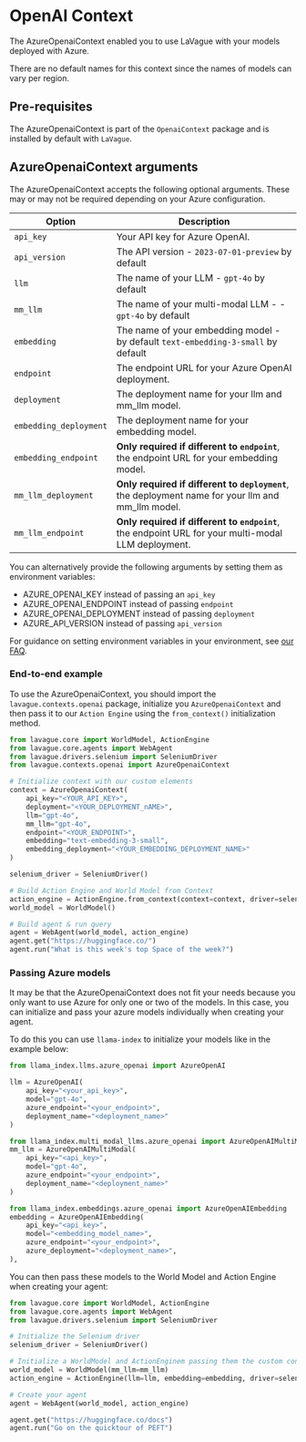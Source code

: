 # OpenAI Context

The AzureOpenaiContext enabled you to use LaVague with your models deployed with Azure.

There are no default names for this context since the names of models can vary per region.

## Pre-requisites

The AzureOpenaiContext is part of the `OpenaiContext` package and is installed by default with `LaVague`.

## AzureOpenaiContext arguments

The AzureOpenaiContext accepts the following optional arguments. These may or may not be required depending on your Azure configuration.

| Option                 | Description                                          |
|------------------------|------------------------------------------------------|
| `api_key`              | Your API key for Azure OpenAI. |
| `api_version`          | The API version - `2023-07-01-preview` by default |
| `llm`                  | The name of your LLM - `gpt-4o` by default |
| `mm_llm`               | The name of your multi-modal LLM - - `gpt-4o` by default |
| `embedding`            | The name of your embedding model - by default `text-embedding-3-small` by default |
| `endpoint`             | The endpoint URL for your Azure OpenAI deployment. |
| `deployment`           | The deployment name for your llm and mm_llm model. |
| `embedding_deployment` | The deployment name for your embedding model. |
| `embedding_endpoint`   | **Only required if different to `endpoint`**, the endpoint URL for your embedding model. |
| `mm_llm_deployment`    | **Only required if different to `deployment`**, the deployment name for your llm and mm_llm model. |
| `mm_llm_endpoint`      | **Only required if different to `endpoint`**, the endpoint URL for your multi-modal LLM deployment. |

You can alternatively provide the following arguments by setting them as environment variables:

- AZURE_OPENAI_KEY instead of passing an `api_key`
- AZURE_OPENAI_ENDPOINT instead of passing `endpoint`
- AZURE_OPENAI_DEPLOYMENT instead of passing `deployment`
- AZURE_API_VERSION instead of passing `api_version`

For guidance on setting environment variables in your environment, see [our FAQ](../get-started/FAQs.md#how-can-i-set-environment-variables).

### End-to-end example

To use the AzureOpenaiContext, you should import the `lavague.contexts.openai` package, initialize you `AzureOpenaiContext` and then pass it to our `Action Engine` using the `from_context()` initialization method.

```python
from lavague.core import WorldModel, ActionEngine
from lavague.core.agents import WebAgent
from lavague.drivers.selenium import SeleniumDriver
from lavague.contexts.openai import AzureOpenaiContext

# Initialize context with our custom elements
context = AzureOpenaiContext(
    api_key="<YOUR_API_KEY>",
    deployment="<YOUR_DEPLOYMENT_nAME>",
    llm="gpt-4o",
    mm_llm="gpt-4o",
    endpoint="<YOUR_ENDPOINT>",
    embedding="text-embedding-3-small",
    embedding_deployment="<YOUR_EMBEDDING_DEPLOYMENT_NAME>"
)

selenium_driver = SeleniumDriver()

# Build Action Engine and World Model from Context
action_engine = ActionEngine.from_context(context=context, driver=selenium_driver)
world_model = WorldModel()

# Build agent & run query
agent = WebAgent(world_model, action_engine)
agent.get("https://huggingface.co/")
agent.run("What is this week's top Space of the week?")
```

### Passing Azure models

It may be that the AzureOpenaiContext does not fit your needs because you only want to use Azure for only one or two of the models. In this case, you can initialize and pass your azure models individually when creating your agent.

To do this you can use `llama-index` to initialize your models like in the example below:

```python
from llama_index.llms.azure_openai import AzureOpenAI

llm = AzureOpenAI(
    api_key="<your_api_key>",
    model="gpt-4o",
    azure_endpoint="<your_endpoint>",
    deployment_name="<deployment_name>"
)

from llama_index.multi_modal_llms.azure_openai import AzureOpenAIMultiModal
mm_llm = AzureOpenAIMultiModal(
    api_key="<api_key>",
    model="gpt-4o",
    azure_endpoint="<your_endpoint>",
    deployment_name="<deployment_name>"
)

from llama_index.embeddings.azure_openai import AzureOpenAIEmbedding
embedding = AzureOpenAIEmbedding(
    api_key="<api_key>",
    model="<embedding_model_name>",
    azure_endpoint="<your_endpoint>",
    azure_deployment="<deployment_name>",
),
```

You can then pass these models to the World Model and Action Engine when creating your agent:

```python
from lavague.core import WorldModel, ActionEngine
from lavague.core.agents import WebAgent
from lavague.drivers.selenium import SeleniumDriver

# Initialize the Selenium driver
selenium_driver = SeleniumDriver()

# Initialize a WorldModel and ActionEnginem passing them the custom context
world_model = WorldModel(mm_llm=mm_llm)
action_engine = ActionEngine(llm=llm, embedding=embedding, driver=selenium_driver)

# Create your agent
agent = WebAgent(world_model, action_engine)

agent.get("https://huggingface.co/docs")
agent.run("Go on the quicktour of PEFT")
```
